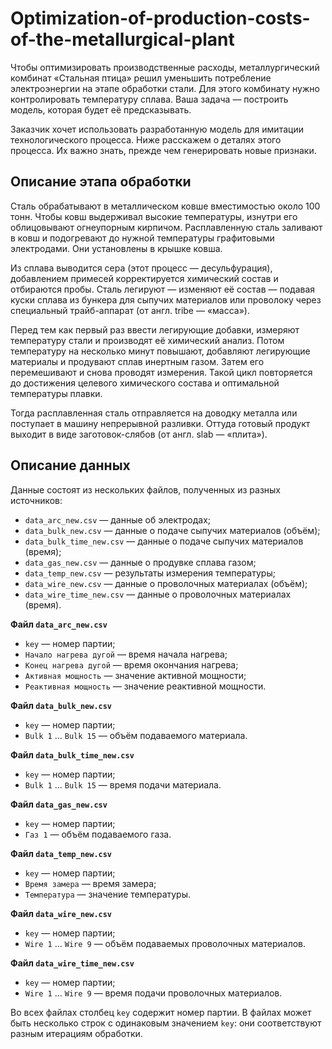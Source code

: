 # Optimization-of-production-costs-of-the-metallurgical-plant

Чтобы оптимизировать производственные расходы, металлургический комбинат «Стальная птица» решил уменьшить потребление электроэнергии на этапе обработки стали. Для этого комбинату нужно контролировать температуру сплава. Ваша задача — построить модель, которая будет её предсказывать.

Заказчик хочет использовать разработанную модель для имитации технологического процесса. Ниже расскажем о деталях этого процесса. Их важно знать, прежде чем генерировать новые признаки.

## Описание этапа обработки

Сталь обрабатывают в металлическом ковше вместимостью около 100 тонн. Чтобы ковш выдерживал высокие температуры, изнутри его облицовывают огнеупорным кирпичом. Расплавленную сталь заливают в ковш и подогревают до нужной температуры графитовыми электродами. Они установлены в крышке ковша.

Из сплава выводится сера (этот процесс — десульфурация), добавлением примесей корректируется химический состав и отбираются пробы. Сталь легируют — изменяют её состав — подавая куски сплава из бункера для сыпучих материалов или проволоку через специальный трайб-аппарат (от англ. tribe — «масса»).

Перед тем как первый раз ввести легирующие добавки, измеряют температуру стали и производят её химический анализ. Потом температуру на несколько минут повышают, добавляют легирующие материалы и продувают сплав инертным газом. Затем его перемешивают и снова проводят измерения. Такой цикл повторяется до достижения целевого химического состава и оптимальной температуры плавки.

Тогда расплавленная сталь отправляется на доводку металла или поступает в машину непрерывной разливки. Оттуда готовый продукт выходит в виде заготовок-слябов (от англ. slab — «плита»).

## Описание данных

Данные состоят из нескольких файлов, полученных из разных источников:

- `data_arc_new.csv` — данные об электродах;
- `data_bulk_new.csv` — данные о подаче сыпучих материалов (объём);
- `data_bulk_time_new.csv` — данные о подаче сыпучих материалов (время);
- `data_gas_new.csv` — данные о продувке сплава газом;
- `data_temp_new.csv` — результаты измерения температуры;
- `data_wire_new.csv` — данные о проволочных материалах (объём);
- `data_wire_time_new.csv` — данные о проволочных материалах (время).

**Файл `data_arc_new.csv`**


- `key` — номер партии;
- `Начало нагрева дугой` — время начала нагрева;
- `Конец нагрева дугой` — время окончания нагрева;
- `Активная мощность` — значение активной мощности;
- `Реактивная мощность` — значение реактивной мощности.

**Файл `data_bulk_new.csv`**

- `key` — номер партии;
- `Bulk 1` … `Bulk 15` — объём подаваемого материала.

**Файл `data_bulk_time_new.csv`**

- `key` — номер партии;
- `Bulk 1` … `Bulk 15` — время подачи материала.

**Файл `data_gas_new.csv`**

- `key` — номер партии;
- `Газ 1` — объём подаваемого газа.

**Файл `data_temp_new.csv`**

- `key` — номер партии;
- `Время замера` — время замера;
- `Температура` — значение температуры.

**Файл `data_wire_new.csv`**

- `key` — номер партии;
- `Wire 1` … `Wire 9` — объём подаваемых проволочных материалов.

**Файл `data_wire_time_new.csv`**

- `key` — номер партии;
- `Wire 1` … `Wire 9` — время подачи проволочных материалов.

Во всех файлах столбец `key` содержит номер партии. В файлах может быть несколько строк с одинаковым значением `key`: они соответствуют разным итерациям обработки.
